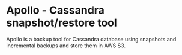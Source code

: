 Apollo - Cassandra snapshot/restore tool
========================================

Apollo is a backup tool for Cassandra database using snapshots and incremental backups and store them in AWS S3.
